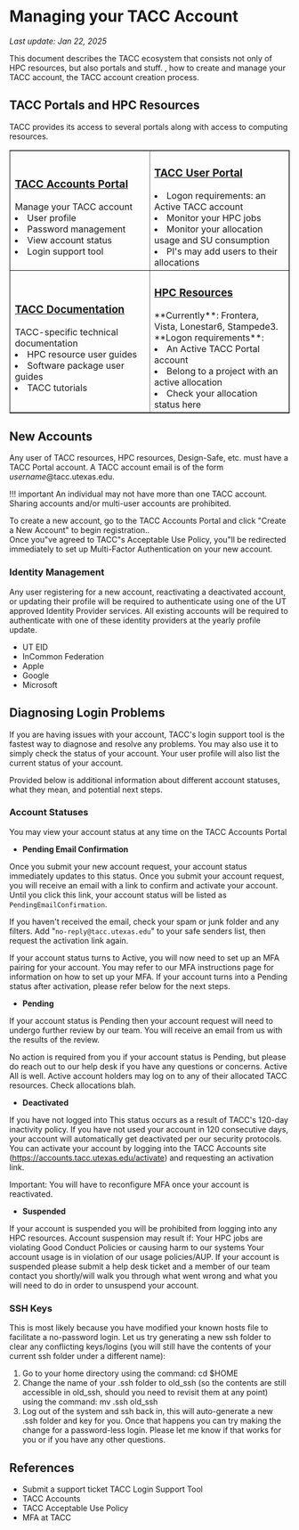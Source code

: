 # Managing your TACC Account
*Last update: Jan 22, 2025*

This document describes the TACC ecosystem that consists not only of HPC resources, but also portals and stuff. ,  how to create and manage your TACC account, the TACC account creation process.  

## TACC Portals and HPC Resources

TACC provides its access to several portals along with access to computing resources.  

<table border="1">
<tr>
<td width=50%>
<h3><a href="">TACC Accounts Portal</a></h3>
Manage your TACC account
<li>User profile
<li>Password management
<li>View account status
<li>Login support tool
</td>


<td>
<h3><a href="">TACC User Portal</a></h3>
<li>Logon requirements: an Active TACC account
<li>Monitor your HPC jobs 
<li>Monitor your allocation usage and SU consumption
<li>PI's may add users to their allocations
</td>
</tr>

<tr>
<td width=50%>
<h3><a href="docs.tacc.utexas.edu">TACC Documentation</a></h3>
TACC-specific technical documentation 
<li>HPC resource user guides 
<li>Software package user guides
<li>TACC tutorials
</td>


<td>
<h3><a href="">HPC Resources</a></h3>
**Currently**: Frontera, Vista, Lonestar6, Stampede3.  
**Logon requirements**: 
<li>An Active TACC Portal account
<li>Belong to a project with an active allocation
<li>Check your allocation status here
</td>
</tr>
</table>

## New Accounts

Any user of TACC resources, HPC resources, Design-Safe, etc. must have a TACC Portal account.  A TACC account email is of the form *username*@tacc.utexas.edu.

!!! important 
	An individual may not have more than one TACC account.  Sharing accounts and/or multi-user accounts are prohibited.  

To create a new account, go to the TACC Accounts Portal and click "Create a New Account" to begin registration..  
Once you"ve agreed to TACC"s Acceptable Use Policy, you"ll be redirected immediately to set up Multi-Factor Authentication on your new account.   

### Identity Management

Any user registering for a new account, reactivating a deactivated account, or updating their profile will be required to authenticate using one of the UT approved Identity Provider services.  All existing accounts will be required to authenticate with one of these identity providers at the yearly profile update. 

* UT EID
* InCommon Federation
* Apple
* Google
* Microsoft

## Diagnosing Login Problems

If you are having issues with your account, TACC's login support tool is the fastest way to diagnose and resolve any problems. You may also use it to simply check the status of your account. Your user profile will also list the current status of your account. 

Provided below is additional information about different account statuses, what they mean, and potential next steps.

### Account Statuses

You may view your account status at any time on the TACC Accounts Portal

* **Pending Email Confirmation**

Once you submit your new account request, your account status immediately updates to this status.   Once you submit your account request, you will receive an email with a link to confirm and activate your account.  Until you click this link, your account status will be listed as `PendingEmailConfirmation`.

If you haven't received the  email, check your spam or junk folder and any filters. Add "`no-reply@tacc.utexas.edu`" to your safe senders list, then request the activation link again.


If your account status turns to Active, you will now need to set up an MFA pairing for your account. You may refer to our MFA instructions page for information on how to set up your MFA. If your account turns into a Pending status after activation, please refer below for the next steps.

* **Pending**

If your account status is Pending then your account request will need to undergo further review by our team. You will receive an email from us with the results of the review.

No action is required from you if your account status is Pending, but please do reach out to our help desk if you have any questions or concerns.
Active
All is well.  Active account holders may log on to any of their allocated TACC resources. Check allocations blah.

* **Deactivated**

If you have not logged into This status occurs as a result of TACC's 120-day inactivity policy. If you have not used your account in 120 consecutive days, your account will automatically get deactivated per our security protocols. You can activate your account by logging into the TACC Accounts site (https://accounts.tacc.utexas.edu/activate) and requesting an activation link.

Important: You will have to reconfigure MFA once your account is reactivated.

* **Suspended**

If your account is suspended you will be prohibited from logging into any HPC resources. Account suspension may result if:
Your HPC jobs are violating Good Conduct Policies or causing harm to our systems
Your account usage is in violation of our usage policies/AUP.
If your account is suspended please submit a help desk ticket and a member of our team contact you shortly/will walk you through what went wrong and what you will need to do in order to unsuspend your account. 


### SSH Keys

This is most likely because you have modified your known hosts file to facilitate a no-password login. Let us try generating a new ssh folder to clear any conflicting keys/logins (you will still have the contents of your current ssh folder under a different name):

1. Go to your home directory using the command:
cd $HOME
2. Change the name of your .ssh folder to old_ssh (so the contents are still accessible in old_ssh, should you need to revisit them at any point) using the command: 
mv .ssh old_ssh
3. Log out of the system and ssh back in, this will auto-generate a new .ssh folder and key for you. 
Once that happens you can try making the change for a password-less login. Please let me know if that works for you or if you have any other questions.

## References

* Submit a support ticket TACC Login Support Tool
* TACC Accounts
* TACC Acceptable Use Policy
* MFA at TACC

